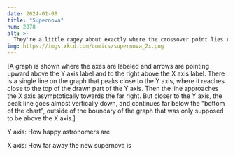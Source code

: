 ```yaml
---
date: 2024-01-08
title: "Supernova"
num: 2878
alt: >-
  They're a little cagey about exactly where the crossover point lies relative to the likelihood of devastating effects on the planet.
img: https://imgs.xkcd.com/comics/supernova_2x.png
---
```

[A graph is shown where the axes are labeled and arrows are pointing upward above the Y axis label and to the right above the X axis label. There is a single line on the graph that peaks close to the Y axis, where it reaches close to the top of the drawn part of the Y axis. Then the line approaches the X axis asymptotically towards the far right. But closer to the Y axis, the peak line goes almost vertically down, and continues far below the "bottom of the chart", outside of the boundary of the graph that was only supposed to be above the X axis.]

Y axis: How happy astronomers are

X axis: How far away the new supernova is